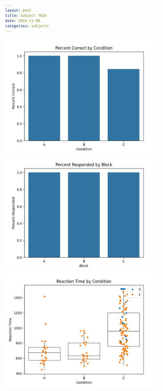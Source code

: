 ```yaml
---
layout: post
title: Subject 7024
date: 2024-11-08
categories: subjects
---
```


![](data/7024/run-3/7024_ATS_percent_correct.png)
![](data/7024/run-3/7024_ATS_percent_responded.png)
![](data/7024/run-3/7024_ATS_rt.png)
